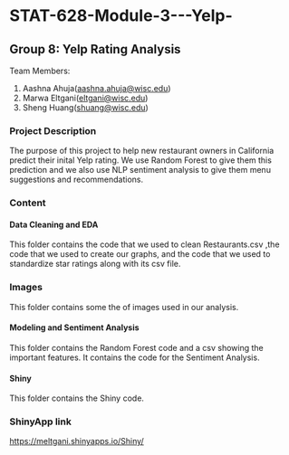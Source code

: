 # STAT-628-Module-3---Yelp-

## Group 8: Yelp Rating Analysis 
Team Members:
1. Aashna Ahuja(aashna.ahuja@wisc.edu)
2. Marwa Eltgani(eltgani@wisc.edu)
3. Sheng Huang(shuang@wisc.edu)

### Project Description 
The purpose of this project to help new restaurant owners in California predict their inital Yelp rating. We use Random Forest to give them this prediction and we also use NLP sentiment analysis to give them menu suggestions and recommendations. 

### Content 

#### Data Cleaning and EDA
This folder contains the code that we used to clean Restaurants.csv ,the code that we used to create our graphs, and the code that we used to standardize star ratings along with its csv file. 

### Images
This folder contains some the of images used in our analysis. 

#### Modeling and Sentiment Analysis 
This folder contains the Random Forest code and a csv showing the important features. It contains the code for the Sentiment Analysis.

#### Shiny 
This folder contains the Shiny code. 

### ShinyApp link
https://meltgani.shinyapps.io/Shiny/
